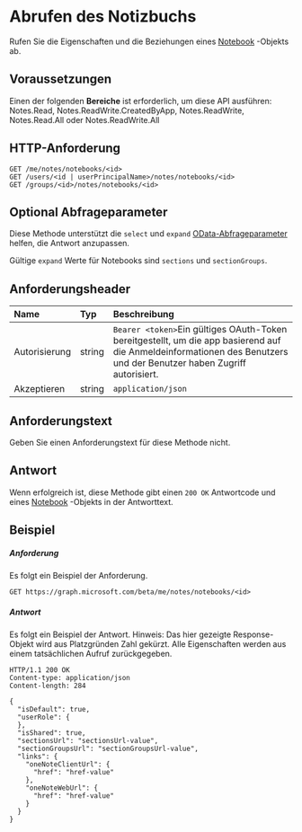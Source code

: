 # <a name="get-notebook"></a>Abrufen des Notizbuchs

Rufen Sie die Eigenschaften und die Beziehungen eines [Notebook](../resources/notebook.md) -Objekts ab.
## <a name="prerequisites"></a>Voraussetzungen
Einen der folgenden **Bereiche** ist erforderlich, um diese API ausführen:  
Notes.Read, Notes.ReadWrite.CreatedByApp, Notes.ReadWrite, Notes.Read.All oder Notes.ReadWrite.All 
## <a name="http-request"></a>HTTP-Anforderung
<!-- { "blockType": "ignored" } -->
```http
GET /me/notes/notebooks/<id>
GET /users/<id | userPrincipalName>/notes/notebooks/<id>
GET /groups/<id>/notes/notebooks/<id>
```
## <a name="optional-query-parameters"></a>Optional Abfrageparameter
Diese Methode unterstützt die `select` und `expand` [OData-Abfrageparameter](http://graph.microsoft.io/docs/overview/query_parameters) helfen, die Antwort anzupassen.

Gültige `expand` Werte für Notebooks sind `sections` und `sectionGroups`.

## <a name="request-headers"></a>Anforderungsheader
| Name       | Typ | Beschreibung|
|:-----------|:------|:----------|
| Autorisierung  | string  | `Bearer <token>`Ein gültiges OAuth-Token bereitgestellt, um die app basierend auf die Anmeldeinformationen des Benutzers und der Benutzer haben Zugriff autorisiert. |
| Akzeptieren | string | `application/json` | 

## <a name="request-body"></a>Anforderungstext
Geben Sie einen Anforderungstext für diese Methode nicht.
## <a name="response"></a>Antwort
Wenn erfolgreich ist, diese Methode gibt einen `200 OK` Antwortcode und eines [Notebook](../resources/notebook.md) -Objekts in der Antworttext.
## <a name="example"></a>Beispiel
##### <a name="request"></a>Anforderung
Es folgt ein Beispiel der Anforderung.
<!-- {
  "blockType": "request",
  "name": "get_notebook"
}-->
```http
GET https://graph.microsoft.com/beta/me/notes/notebooks/<id>
```
##### <a name="response"></a>Antwort
Es folgt ein Beispiel der Antwort. Hinweis: Das hier gezeigte Response-Objekt wird aus Platzgründen Zahl gekürzt. Alle Eigenschaften werden aus einem tatsächlichen Aufruf zurückgegeben.
<!-- {
  "blockType": "response",
  "truncated": true,
  "@odata.type": "microsoft.graph.notebook"
} -->
```http
HTTP/1.1 200 OK
Content-type: application/json
Content-length: 284

{
  "isDefault": true,
  "userRole": {
  },
  "isShared": true,
  "sectionsUrl": "sectionsUrl-value",
  "sectionGroupsUrl": "sectionGroupsUrl-value",
  "links": {
    "oneNoteClientUrl": {
      "href": "href-value"
    },
    "oneNoteWebUrl": {
      "href": "href-value"
    }
  }
}
```

<!-- uuid: 8fcb5dbc-d5aa-4681-8e31-b001d5168d79
2015-10-25 14:57:30 UTC -->
<!-- {
  "type": "#page.annotation",
  "description": "Get notebook",
  "keywords": "",
  "section": "documentation",
  "tocPath": ""
}-->